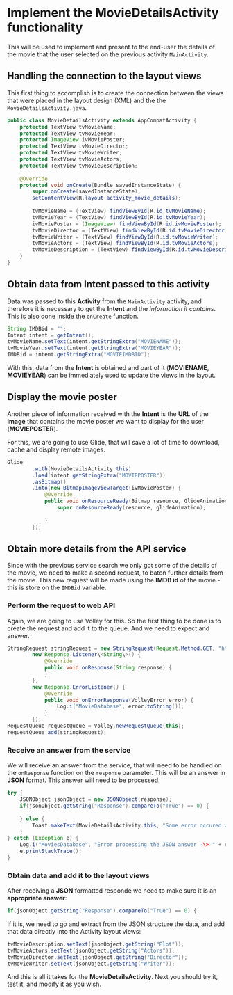 # Implement the MovieDetailsActivity functionality
This will be used to implement and present to the end-user the details of the movie that the user selected on the previous activity `MainActivity`.

## Handling the connection to the layout views
This first thing to accomplish is to create the connection between the views that were placed in the layout design (XML) and the the `MovieDetailsActivity.java`.

````java
public class MovieDetailsActivity extends AppCompatActivity {  
    protected TextView tvMovieName;  
    protected TextView tvMovieYear;  
    protected ImageView ivMoviePoster;  
    protected TextView tvMovieDirector;  
    protected TextView tvMovieWriter;  
    protected TextView tvMovieActors;  
    protected TextView tvMovieDescription;  
  
    @Override  
    protected void onCreate(Bundle savedInstanceState) {  
        super.onCreate(savedInstanceState);  
        setContentView(R.layout.activity_movie_details);  
  
        tvMovieName = (TextView) findViewById(R.id.tvMovieName);  
        tvMovieYear = (TextView) findViewById(R.id.tvMovieYear);  
        ivMoviePoster = (ImageView) findViewById(R.id.ivMoviePoster);  
        tvMovieDirector = (TextView) findViewById(R.id.tvMovieDirector);  
        tvMovieWriter = (TextView) findViewById(R.id.tvMovieWriter);  
        tvMovieActors = (TextView) findViewById(R.id.tvMovieActors);  
        tvMovieDescription = (TextView) findViewById(R.id.tvMovieDescription);  
    }  
}  
````

## Obtain data from Intent passed to this activity
Data was passed to this **Activity** from the `MainActivity` activity, and therefore it is necessary to get the **Intent** and the _information it contains_. This is also done inside the `onCreate` function.

````java
String IMDBid = "";  
Intent intent = getIntent();  
tvMovieName.setText(intent.getStringExtra("MOVIENAME"));  
tvMovieYear.setText(intent.getStringExtra("MOVIEYEAR"));  
IMDBid = intent.getStringExtra("MOVIEIMDBID");
````

With this, data from the **Intent** is obtained and part of it (**MOVIENAME**, **MOVIEYEAR**) can be immediately used to update the views in the layout.

## Display the movie poster
Another piece of information received with the **Intent** is the **URL** of the **image** that contains the movie poster we want to display for the user (**MOVIEPOSTER**).

For this, we are going to use Glide, that will save a lot of time to download, cache and display remote images.

````java
Glide  
        .with(MovieDetailsActivity.this)  
        .load(intent.getStringExtra("MOVIEPOSTER"))  
        .asBitmap()  
        .into(new BitmapImageViewTarget(ivMoviePoster) {  
            @Override  
            public void onResourceReady(Bitmap resource, GlideAnimation\<? super Bitmap\> glideAnimation) {  
                super.onResourceReady(resource, glideAnimation);  
  
            }  
        });
````

## Obtain more details from the API service
Since with the previous service search we only got some of the details of the movie, we need to make a second request, to baton further details from the movie. This new request will be made using the **IMDB id** of the movie - this is store on the `IMDBid` variable.

### Perform the request to web API
Again, we are going to use Volley for this. So the first thing to be done is to create the request and add it to the queue. And we need to expect and answer.

````java
StringRequest stringRequest = new StringRequest(Request.Method.GET, "http://www.omdbapi.com/?i=" + IMDBid,  
        new Response.Listener\<String\>() {  
            @Override  
            public void onResponse(String response) {  
            }  
        },  
        new Response.ErrorListener() {  
            @Override  
            public void onErrorResponse(VolleyError error) {  
                Log.i("MovieDatabase", error.toString());  
            }  
        });  
RequestQueue requestQueue = Volley.newRequestQueue(this);  
requestQueue.add(stringRequest);
````

### Receive an answer from the service
We will receive an answer from the service, that will need to be handled on the `onResponse` function on the `response` parameter. This will be an answer in **JSON** format. This answer will need to be processed.

````java
try {  
    JSONObject jsonObject = new JSONObject(response);  
    if(jsonObject.getString("Response").compareTo("True") == 0) {  
          
    } else {  
        Toast.makeText(MovieDetailsActivity.this, "Some error occured while getting movies information!", Toast.LENGTH_SHORT).show();  
    }  
} catch (Exception e) {  
    Log.i("MoviesDatabase", "Error processing the JSON answer -\> " + e.getMessage());  
    e.printStackTrace();  
}
````

### Obtain data and add it to the layout views
After receiving a **JSON** formatted responde we need to make sure it is an **appropriate answer**:

````java
if(jsonObject.getString("Response").compareTo("True") == 0) {
````

If it is, we need to go and extract from the JSON structure the data, and add that data directly into the Activity layout views:

````java
tvMovieDescription.setText(jsonObject.getString("Plot"));  
tvMovieActors.setText(jsonObject.getString("Actors"));  
tvMovieDirector.setText(jsonObject.getString("Director"));  
tvMovieWriter.setText(jsonObject.getString("Writer"));
````

And this is all it takes for the **MovieDetailsActivity**. Next you should try it, test it, and modify it as you wish.